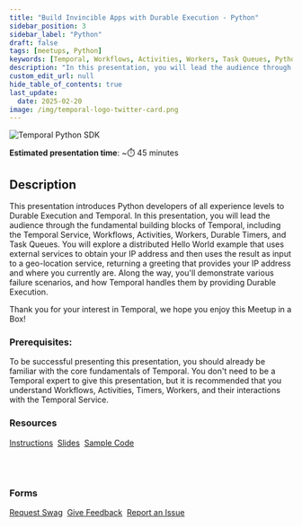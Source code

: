 ```yaml
---
title: "Build Invincible Apps with Durable Execution - Python"
sidebar_position: 3
sidebar_label: "Python"
draft: false
tags: [meetups, Python]
keywords: [Temporal, Workflows, Activities, Workers, Task Queues, Python SDK, external service, recovery, event history, Temporal Web UI]
description: "In this presentation, you will lead the audience through the fundamental building blocks of Temporal, including the Temporal Service, Workflows, Activities, Workers, Durable Timers, and Task Queues."
custom_edit_url: null
hide_table_of_contents: true
last_update:
  date: 2025-02-20
image: /img/temporal-logo-twitter-card.png
---
```


<img className="banner" src="/img/sdk_banners/banner_python.png" alt="Temporal Python SDK" />

**Estimated presentation time**: ~⏱️ 45 minutes

## Description

This presentation introduces Python developers of all experience levels to Durable Execution and Temporal.
In this presentation, you will lead the audience through the fundamental building blocks of Temporal, including the Temporal Service, Workflows, Activities, Workers, Durable Timers, and Task Queues.
You will explore a distributed Hello World example that uses external services to obtain your IP address and then uses the result as input to a geo-location service, returning a greeting that provides your IP address and where you currently are.
Along the way, you'll demonstrate various failure scenarios, and how Temporal handles them by providing Durable Execution.

Thank you for your interest in Temporal, we hope you enjoy this Meetup in a Box!

### Prerequisites:

To be successful presenting this presentation, you should already be familiar with the core fundamentals of Temporal.
You don't need to be a Temporal expert to give this presentation, but it is recommended that you understand Workflows, Activities, Timers, Workers, and their interactions with the Temporal Service.

### Resources

<a className="button button--primary" href="https://docs.google.com/document/d/1bAs25orA0rqp5H4HOqH9P4svVVtnO68lmH2beC9SZfc/edit?usp=sharing">Instructions</a>&nbsp;
<a className="button button--primary" href="https://docs.google.com/presentation/d/1n3WXPfkIxxLsbtqqsd2NEhetJVfqbggoIee9kEhsVhQ/edit?usp=sharing">Slides</a>&nbsp;
<a className="button button--primary" href="https://github.com/temporal-community/miab-build-invincible-apps-python">Sample Code</a>

<br/><br/>

### Forms

<a className="button button--primary" href="https://t.mp/miab-request">Request Swag</a>&nbsp;
<a className="button button--primary" href="https://forms.gle/EQXJVAFqM34vHbtm8">Give Feedback</a>&nbsp;
<a className="button button--primary" href="https://github.com/temporal-community/miab-build-invincible-apps-python/issues">Report an Issue</a>&nbsp;
